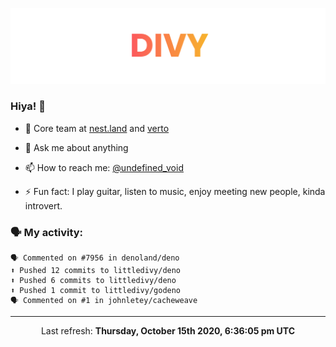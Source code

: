 
![](https://github.com/divy-work/divy-work/raw/master/assets/divy.png)

### Hiya! 👋

- 🔭 Core team at [nest.land](https://github.com/nestdotland/nest.land) and [verto](https://github.com/useverto/verto)

- 💬 Ask me about anything

- 📫 How to reach me: [@undefined_void](https://instagram.com/divy.exe)

- ⚡ Fun fact: I play guitar, listen to music, enjoy meeting new people, kinda introvert.

### 🗣 My activity:

```
🗣 Commented on #7956 in denoland/deno
⬆️ Pushed 12 commits to littledivy/deno
⬆️ Pushed 6 commits to littledivy/deno
⬆️ Pushed 1 commit to littledivy/godeno
🗣 Commented on #1 in johnletey/cacheweave
```

------------
<p align="center">Last refresh: <b>Thursday, October 15th 2020, 6:36:05 pm UTC</b></p>
